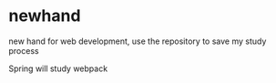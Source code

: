 # newhand
new hand for web development, use the repository to save my study process 

Spring will study webpack
